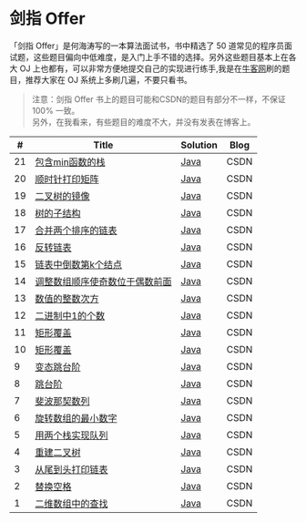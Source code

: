 # 剑指 Offer

「剑指 Offer」是何海涛写的一本算法面试书，书中精选了 50 道常见的程序员面试题，这些题目偏向中低难度，是入门上手不错的选择。另外这些题目基本上在各大 OJ 上也都有，可以非常方便地提交自己的实现进行练手,我是在[牛客网](https://www.nowcoder.com/ta/coding-interviews?page=1)刷的题目，推荐大家在 OJ 系统上多刷几遍，不要只看书。

> 注意：剑指 Offer 书上的题目可能和CSDN的题目有部分不一样，不保证 100% 一致。   
> 另外，在我看来，有些题目的难度不大，并没有发表在博客上。

| #   | Title                                             | Solution                                                                              | Blog |
| --- | ------------------------------------------------- | ------------------------------------------------------------------------------------- | ---------- |
| 21 | [包含min函数的栈](https://www.nowcoder.com/practice/4c776177d2c04c2494f2555c9fcc1e49?tpId=13&tqId=11173&rp=1&ru=/ta/coding-interviews&qru=/ta/coding-interviews/question-ranking) | [Java](./Solution/src/Que21.java) |CSDN|
| 20 | [顺时针打印矩阵](https://www.nowcoder.com/practice/9b4c81a02cd34f76be2659fa0d54342a?tpId=13&tqId=11172&rp=1&ru=/ta/coding-interviews&qru=/ta/coding-interviews/question-ranking) | [Java](./Solution/src/Que20.java) |CSDN|
| 19 | [二叉树的镜像](https://www.nowcoder.com/practice/564f4c26aa584921bc75623e48ca3011?tpId=13&tqId=11171&rp=1&ru=/ta/coding-interviews&qru=/ta/coding-interviews/question-ranking) | [Java](./Solution/src/Que19.java) |CSDN|
| 18 | [树的子结构](https://www.nowcoder.com/practice/6e196c44c7004d15b1610b9afca8bd88?tpId=13&tqId=11170&rp=1&ru=/ta/coding-interviews&qru=/ta/coding-interviews/question-ranking) | [Java](./Solution/src/Que18.java) |CSDN|
| 17 | [合并两个排序的链表](https://www.nowcoder.com/practice/d8b6b4358f774294a89de2a6ac4d9337?tpId=13&tqId=11169&rp=1&ru=/ta/coding-interviews&qru=/ta/coding-interviews/question-ranking) | [Java](./Solution/src/Que17.java) |CSDN|
| 16 | [反转链表](https://www.nowcoder.com/practice/75e878df47f24fdc9dc3e400ec6058ca?tpId=13&tqId=11168&rp=1&ru=/ta/coding-interviews&qru=/ta/coding-interviews/question-ranking) | [Java](./Solution/src/Que16.java) |CSDN|
| 15 | [链表中倒数第k个结点](https://www.nowcoder.com/practice/529d3ae5a407492994ad2a246518148a?tpId=13&tqId=11167&rp=1&ru=/ta/coding-interviews&qru=/ta/coding-interviews/question-ranking) | [Java](./Solution/src/Que15.java) |CSDN|
| 14 | [调整数组顺序使奇数位于偶数前面](https://www.nowcoder.com/practice/beb5aa231adc45b2a5dcc5b62c93f593?tpId=13&tqId=11166&rp=1&ru=/ta/coding-interviews&qru=/ta/coding-interviews/question-ranking) | [Java](./Solution/src/Que14.java) |CSDN|
| 13 | [数值的整数次方](https://www.nowcoder.com/practice/1a834e5e3e1a4b7ba251417554e07c00?tpId=13&tqId=11165&rp=1&ru=/ta/coding-interviews&qru=/ta/coding-interviews/question-ranking) | [Java](./Solution/src/Que13.java) |CSDN|
| 12 | [二进制中1的个数](https://www.nowcoder.com/practice/8ee967e43c2c4ec193b040ea7fbb10b8?tpId=13&tqId=11164&rp=1&ru=/ta/coding-interviews&qru=/ta/coding-interviews/question-ranking) | [Java](./Solution/src/Que12.java) |CSDN|
| 11 | [矩形覆盖](https://www.nowcoder.com/practice/72a5a919508a4251859fb2cfb987a0e6?tpId=13&tqId=11163&rp=1&ru=/ta/coding-interviews&qru=/ta/coding-interviews/question-ranking) | [Java](./Solution/src/Que11.java) |CSDN|
| 10 | [矩形覆盖](https://www.nowcoder.com/practice/72a5a919508a4251859fb2cfb987a0e6?tpId=13&tqId=11163&rp=1&ru=/ta/coding-interviews&qru=/ta/coding-interviews/question-ranking) | [Java](./Solution/src/Que10.java) |CSDN|
| 9  | [变态跳台阶](https://www.nowcoder.com/practice/22243d016f6b47f2a6928b4313c85387?tpId=13&tqId=11162&rp=1&ru=/ta/coding-interviews&qru=/ta/coding-interviews/question-ranking) | [Java](./Solution/src/Que9.java) |CSDN|
| 8  | [跳台阶](https://www.nowcoder.com/practice/8c82a5b80378478f9484d87d1c5f12a4?tpId=13&tqId=11161&rp=1&ru=/ta/coding-interviews&qru=/ta/coding-interviews/question-ranking) | [Java](./Solution/src/Que8.java) |CSDN|
| 7  | [斐波那契数列](https://www.nowcoder.com/practice/c6c7742f5ba7442aada113136ddea0c3?tpId=13&tqId=11160&rp=1&ru=/ta/coding-interviews&qru=/ta/coding-interviews/question-ranking) | [Java](./Solution/src/Que7.java) |CSDN|
| 6  | [旋转数组的最小数字](https://www.nowcoder.com/practice/9f3231a991af4f55b95579b44b7a01ba?tpId=13&tqId=11159&rp=1&ru=/ta/coding-interviews&qru=/ta/coding-interviews/question-ranking) | [Java](./Solution/src/Que6.java) |CSDN|
| 5  | [用两个栈实现队列](https://www.nowcoder.com/practice/54275ddae22f475981afa2244dd448c6?tpId=13&tqId=11158&rp=1&ru=/ta/coding-interviews&qru=/ta/coding-interviews/question-ranking) | [Java](./Solution/src/Que5.java) |CSDN|
| 4  | [重建二叉树](https://www.nowcoder.com/practice/8a19cbe657394eeaac2f6ea9b0f6fcf6?tpId=13&tqId=11157&rp=1&ru=/ta/coding-interviews&qru=/ta/coding-interviews/question-ranking) | [Java](./Solution/src/Que4.java) |CSDN|
| 3  | [从尾到头打印链表](https://www.nowcoder.com/practice/d0267f7f55b3412ba93bd35cfa8e8035?tpId=13&tqId=11156&rp=1&ru=/ta/coding-interviews&qru=/ta/coding-interviews/question-ranking) | [Java](./Solution/src/Que3.java) |CSDN|
| 2  | [替换空格](https://www.nowcoder.com/practice/4060ac7e3e404ad1a894ef3e17650423?tpId=13&tqId=11155&rp=1&ru=/ta/coding-interviews&qru=/ta/coding-interviews/question-ranking) | [Java](./Solution/src/Que2.java) |CSDN|
| 1  | [二维数组中的查找](https://www.nowcoder.com/practice/abc3fe2ce8e146608e868a70efebf62e?tpId=13&tqId=11154&tPage=1&rp=1&ru=/ta/coding-interviews&qru=/ta/coding-interviews/question-ranking) | [Java](./Solution/src/Que1.java) |CSDN|